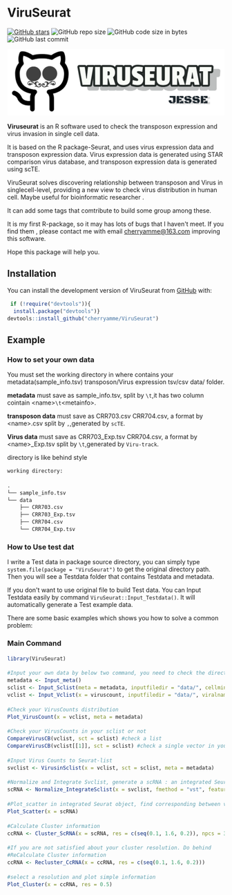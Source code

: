 
# ViruSeurat
[![GitHub stars](https://img.shields.io/github/stars/cherryamme/ViruSeurat?color=red&logo=Adafruit)](https://github.com/cherryamme/ViruSeurat/stargazers)  ![GitHub repo size](https://img.shields.io/github/repo-size/cherryamme/ViruSeurat?color=yellow&label=Project%20Size&logo=Blueprint)   ![GitHub code size in bytes](https://img.shields.io/github/languages/code-size/cherryamme/ViruSeurat?logo=R)   ![GitHub last commit](https://img.shields.io/github/last-commit/cherryamme/ViruSeurat) 
<!-- badges: start -->

![Jesse](./ViruSeurat_logo.png)

<!-- badges: end -->
**Viruseurat** is an R software used to check the transposon expression and virus invasion in single cell data. 

It is based on the R package-Seurat, and uses virus expression data and transposon expression data. Virus expression data is generated using STAR comparison virus database, and transposon expression data is generated using scTE.

ViruSeurat solves discovering relationship between transposon and Virus in singlecell-level, providing a new view to check virus distribution in human cell. Maybe useful for bioinformatic researcher . 


It can add some tags that comtribute to build some group among these.

It is my first R-package, so it may has lots of bugs that I haven't meet. If you find them , please contact me with email cherryamme@163.com improving this software.

Hope this package will help you.

## Installation

You can install the development version of ViruSeurat from [GitHub](https://github.com/) with:

``` r
 if (!require("devtools")){
  install.package("devtools")}
devtools::install_github("cherryamme/ViruSeurat")
```

## Example
### How to set your own data
You must set the working directory in where contains your metadata(sample_info.tsv) transposon/Virus expression tsv/csv data/ folder.

**metadata** must save as sample_info.tsv, split by `\t`,it has two column cointain \<name\>`\t`\<metainfo\>.

**transposon data** must save as CRR703.csv CRR704.csv, a format by \<name\>.csv split by `,`,generated by `scTE`.

**Virus data** must save as CRR703_Exp.tsv CRR704.csv, a format by \<name\>_Exp.tsv split by `\t`,generated by `Viru-track`.

directory is like behind style
```txt
working directory:

.
└── sample_info.tsv
└── data
    ├── CRR703.csv
    ├── CRR703_Exp.tsv
    ├── CRR704.csv
    └── CRR704_Exp.tsv

```


### How to Use test dat

I write a Test data in package source directory, you can simply type `system.file(package = "ViruSeurat")` to get the original directory path. Then you will see a Testdata folder that contains Testdata and metadata.

If you don't want to use original file to build Test data. You can Input Testdata easily by command `ViruSeurat::Input_Testdata()`. It will automatically generate a Test example data.

There are some basic examples which shows you how to solve a common problem:

### Main Command
``` r
library(ViruSeurat)

#Input your own data by below two command, you need to check the directory is correct.
metadata <- Input_meta()
sclist <- Input_Sclist(meta = metadata, inputfiledir = "data/", cellmin = 3, fmin = 20)
vclist <- Input_Vclist(x = viruscount, inputfiledir = "data/", viralname = "NC_003977")

#Check your VirusCounts distribution
Plot_VirusCount(x = vclist, meta = metadata)

#Check your VirusCounts in your sclist or not
CompareVirusCB(vclist, sct = sclist) #check a list
CompareVirusCB(vclist[[1]], sct = sclist) #check a single vector in your data

#Input Virus Counts to Seurat-list
svclist <- VirusinSclist(x = vclist, sct = sclist, meta = metadata)

#Normalize and Integrate Svclist, generate a scRNA : an integrated Seurat object
scRNA <- Normalize_IntegrateSclist(x = svclist, fmethod = "vst", features = 2000)

#Plot_scatter in integrated Seurat object, find corresponding between virus and cells
Plot_Scatter(x = scRNA)

#Calculate Cluster information
ccRNA <- Cluster_ScRNA(x = scRNA, res = c(seq(0.1, 1.6, 0.2)), npcs = 30, dims = 1:30)

#If you are not satisfied about your cluster resolution. Do behind
#ReCalculate Cluster information
ccRNA <- Recluster_CcRNA(x = ccRNA, res = c(seq(0.1, 1.6, 0.2)))

#select a resolution and plot simple information
Plot_Cluster(x = ccRNA, res = 0.5)


```

